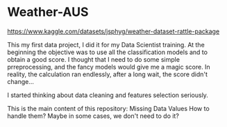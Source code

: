 # Weather-AUS
https://www.kaggle.com/datasets/jsphyg/weather-dataset-rattle-package

This my first data project, I did it for my Data Scientist training. At the beginning the objective was to use all the classification models and to obtain a good score. I thought that I need to do some simple prreprocessing, and the fancy models would give me a magic score. In reality, the calculation ran endlessly, after a long wait, the score didn't change...

I started thinking about data cleaning and features selection seriously. 

This is the main content of this repository:
Missing Data Values
   How to handle them?
   Maybe in some cases, we don't need to do it?
   
